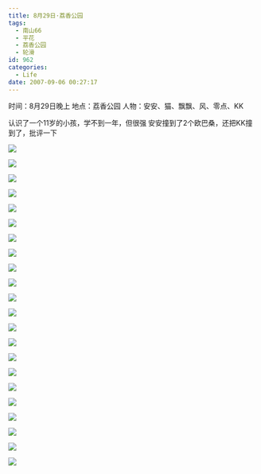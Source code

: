 ```yaml
---
title: 8月29日·荔香公园
tags:
  - 南山66
  - 平花
  - 荔香公园
  - 轮滑
id: 962
categories:
  - Life
date: 2007-09-06 00:27:17
---
```


时间：8月29日晚上
地点：荔香公园
人物：安安、猫、飘飘、风、零点、KK

认识了一个11岁的小孩，学不到一年，但很强
安安撞到了2个欧巴桑，还把KK撞到了，批评一下

![](/images/2007/09/06_001735_7710.jpg)

![](/images/2007/09/06_001754_7711.jpg)

![](/images/2007/09/06_001801_7712.jpg)

![](/images/2007/09/06_001818_7713.jpg)

![](/images/2007/09/06_001833_7714.jpg)

![](/images/2007/09/06_001911_7715.jpg)

![](/images/2007/09/06_002009_7716.jpg)

![](/images/2007/09/06_002030_7717.jpg)

![](/images/2007/09/06_002046_7718.jpg)

![](/images/2007/09/06_002101_7719.jpg)

![](/images/2007/09/06_002111_7720.jpg)

![](/images/2007/09/06_002123_7721.jpg)

![](/images/2007/09/06_002150_7722.jpg)

![](/images/2007/09/06_002226_7723.jpg)

![](/images/2007/09/06_002247_7724.jpg)

![](/images/2007/09/06_002322_7725.jpg)

![](/images/2007/09/06_002338_7726.jpg)

![](/images/2007/09/06_002353_7727.jpg)

![](/images/2007/09/06_002432_7728.jpg)

![](/images/2007/09/06_002507_7729.jpg)

![](/images/2007/09/06_002531_7730.jpg)

![](/images/2007/09/06_002635_7731.jpg)
